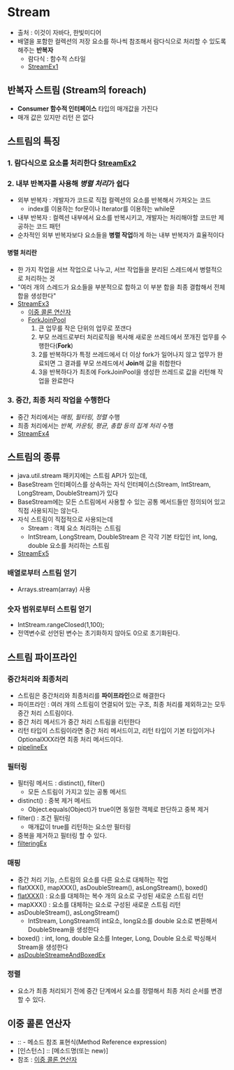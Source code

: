# Stream
* 출처 : 이것이 자바다, 한빛미디어
* 배열을 포함한 컬렉션의 저장 요소를 하나씩 참조해서 람다식으로 처리할 수 있도록 해주는 **반복자**
	* 람다식 : 함수적 스타일
	* [StreamEx1](https://github.com/jykim3097/Programmers/blob/main/src/stream/_1%ED%8A%B9%EC%A7%95/StreamEx1.java)

## 반복자 스트림 (Stream의 foreach)
* **Consumer 함수적 인터페이스** 타입의 매개값을 가진다
* 매개 값은 있지만 리턴 은 없다

## 스트림의 특징
### 1. 람다식으로 요소를 처리한다 [StreamEx2](https://github.com/jykim3097/Programmers/blob/main/src/stream/_1%ED%8A%B9%EC%A7%95/StreamEx2.java)
### 2. 내부 반복자를 사용해 *병렬 처리*가 쉽다
* 외부 반복자 : 개발자가 코드로 직접 컬렉션의 요소를 반복해서 가져오는 코드 
	* index를 이용하는 for문이나 Iterator를 이용하는 while문
* 내부 반복자 : 컬렉션 내부에서 요소를 반복시키고, 개발자는 처리해야할 코드만 제공하는 코드 패턴
* 순차적인 외부 반복자보다 요소들을 **병렬 작업**하게 하는 내부 반복자가 효율적이다
#### 병렬 처리란
* 한 가지 작업을 서브 작업으로 나누고, 서브 작업들을 분리된 스레드에서 병렬적으로 처리하는 것
* "여러 개의 스레드가 요소들을 부분적으로 합하고 이 부분 합을 최종 결합해서 전체 합을 생성한다"
* [StreamEx3](https://github.com/jykim3097/Programmers/blob/main/src/stream/_1%ED%8A%B9%EC%A7%95/StreamEx3.java)
	* [이중 콜론 연산자](#이중-콜론-연산자)
	* [ForkJoinPool](https://m.blog.naver.com/2feelus/220732310413)
		1. 큰 업무를 작은 단위의 업무로 쪼갠다
		2. 부모 쓰레드로부터 처리로직을 복사해 새로운 쓰레드에서 쪼개진 업무를 수행한다(**Fork**)
		3. 2를 반복하다가 특정 쓰레드에서 더 이상 fork가 일어나지 않고 업무가 완료되면 그 결과를 부모 쓰레드에서 **Join**해 값을 취합한다
		4. 3을 반복하다가 최초에 ForkJoinPool을 생성한 쓰레드로 값을 리턴해 작업을 완료한다		
### 3. 중간, 최종 처리 작업을 수행한다
* 중간 처리에서는 *매핑, 필터링, 정렬* 수행
* 최종 처리에서는 *반복, 카운팅, 평균, 총합 등의 집계 처리* 수행
* [StreamEx4](https://github.com/jykim3097/Programmers/blob/main/src/stream/_1%ED%8A%B9%EC%A7%95/StreamEx4.java)

## 스트림의 종류
* java.util.stream 패키지에는 스트림 API가 있는데,
* BaseStream 인터페이스를 상속하는 자식 인터페이스(Stream, IntStream, LongStream, DoubleStream)가 있다
* BaseStream에는 모든 스트림에서 사용할 수 있는 공통 메서드들만 정의되어 있고 직접 사용되지는 않는다.
* 자식 스트림이 직접적으로 사용되는데
	* Stream : 객체 요소 처리하는 스트림
	* IntStream, LongStream, DoubleStream 은 각각 기본 타입인 int, long, double 요소를 처리하는 스트림
* [StreamEx5](https://github.com/jykim3097/Programmers/blob/main/src/stream/_2%EC%A2%85%EB%A5%98/StreamEx5.java)

### 배열로부터 스트림 얻기
* Arrays.stream(array) 사용

### 숫자 범위로부터 스트림 얻기
* IntStream.rangeClosed(1,100);
* 전역변수로 선언된 변수는 초기화하지 않아도 0으로 초기화된다.

## 스트림 파이프라인

### 중간처리와 최종처리
* 스트림은 중간처리와 최종처리를 **파이프라인**으로 해결한다
* 파이프라인 : 여러 개의 스트림이 연결되어 있는 구조, 최종 처리를 제외하고는 모두 중간 처리 스트림이다.
* 중간 처리 메서드가 중간 처리 스트림을 리턴한다
* 리턴 타입이 스트림이라면 중간 처리 메서드이고, 리턴 타입이 기본 타입이거나 OptionalXXX라면 최종 처리 메서드이다.
* [pipelineEx](https://github.com/jykim3097/Programmers/blob/main/src/stream/_3%ED%8C%8C%EC%9D%B4%ED%94%84%EB%9D%BC%EC%9D%B8/StreamPipelineEx.java)

### 필터링
* 필터링 메서드 : distinct(), filter()
	* 모든 스트림이 가지고 있는 공통 메서드
* distinct() : 중복 제거 메서드
	* Object.equals(Object)가 true이면 동일한 객체로 판단하고 중복 제거
* filter() : 조건 필터링
	* 매개값이 true를 리턴하는 요소만 필터링
* 중복을 제거하고 필터링 할 수 있다.
* [filteringEx](https://github.com/jykim3097/Programmers/blob/main/src/stream/_4%ED%95%84%ED%84%B0%EB%A7%81/FilteringEx.java)

### 매핑
* 중간 처리 기능, 스트림의 요소를 다른 요소로 대체하는 작업
* flatXXX(), mapXXX(), asDoubleStream(), asLongStream(), boxed()
* [flatXXX()](https://github.com/jykim3097/Programmers/blob/main/src/stream/_5%EB%A7%A4%ED%95%91/FlatMapEx.java) : 요소를 대체하는 복수 개의 요소로 구성된 새로운 스트림 리턴
* mapXXX() : 요소를 대체하는 요소로 구성된 새로운 스트림 리턴
* asDoubleStream(), asLongStream()
	* IntStream, LongStream의 int요소, long요소를 double 요소로 변환해서 DoubleStream을 생성한다
* boxed() : int, long, double 요소를 Integer, Long, Double 요소로 박싱해서 Stream을 생성한다
* [asDoubleStreameAndBoxedEx](https://github.com/jykim3097/Programmers/blob/main/src/stream/_5%EB%A7%A4%ED%95%91/AsDoubleStreamAndBoxedEx.java)

### 정렬
* 요소가 최종 처리되기 전에 중간 단계에서 요소를 정렬해서 최종 처리 순서를 변경할 수 있다.


## 이중 콜론 연산자
* :: - 메소드 참조 표현식(Method Reference expression)
* [인스턴스] :: [메소드명(또는 new)]
* 참조 : [이중 콜론 연산자](http://yoonbumtae.com/?p=2776)